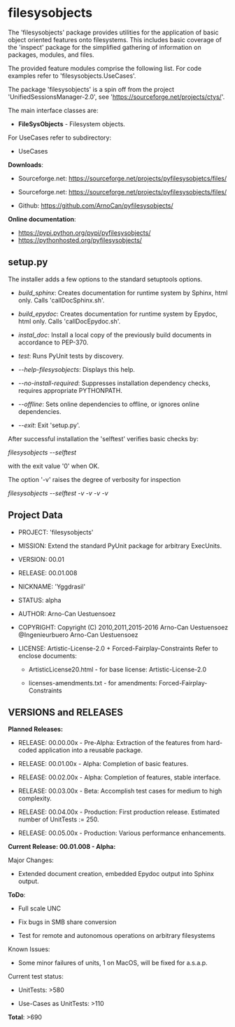 filesysobjects
==============

The 'filesysobjects' package provides utilities for the application of
basic object oriented features onto filesystems.
This includes basic coverage of the 'inspect' package for the simplified
gathering of information on packages, modules, and files.

The provided feature modules comprise the following list.
For code examples refer to 'filesysobjects.UseCases'.

The package 'filesysobjects' is a spin off from the project 'UnifiedSessionsManager-2.0',
see 'https://sourceforge.net/projects/ctys/'.

The main interface classes are:

* **FileSysObjects** - Filesystem objects.

For UseCases refer to subdirectory:

* UseCases
 
**Downloads**:

* Sourceforge.net: https://sourceforge.net/projects/pyfilesysobjetcs/files/
  
* Sourceforge.net: https://sourceforge.net/projects/pyfilesysobjects/files/

* Github: https://github.com/ArnoCan/pyfilesysobjects/

**Online documentation**:

* https://pypi.python.org/pypi/pyfilesysobjects/
* https://pythonhosted.org/pyfilesysobjects/

setup.py
--------

The installer adds a few options to the standard setuptools options.

* *build_sphinx*: Creates documentation for runtime system by Sphinx, html only. Calls 'callDocSphinx.sh'.

* *build_epydoc*: Creates documentation for runtime system by Epydoc, html only. Calls 'callDocEpydoc.sh'.

* *instal_doc*: Install a local copy of the previously build documents in accordance to PEP-370.

* *test*: Runs PyUnit tests by discovery.

* *--help-filesysobjects*: Displays this help.

* *--no-install-required*: Suppresses installation dependency checks, requires appropriate PYTHONPATH.

* *--offline*: Sets online dependencies to offline, or ignores online dependencies.

* *--exit*: Exit 'setup.py'.

After successful installation the 'selftest' verifies basic checks by:

  *filesysobjects --selftest*

with the exit value '0' when OK.

The option '-v' raises the degree of verbosity for inspection

  *filesysobjects --selftest -v -v -v -v*
 

Project Data
------------

* PROJECT: 'filesysobjects'

* MISSION: Extend the standard PyUnit package for arbitrary ExecUnits.

* VERSION: 00.01

* RELEASE: 00.01.008

* NICKNAME: 'Yggdrasil'

* STATUS: alpha

* AUTHOR: Arno-Can Uestuensoez

* COPYRIGHT: Copyright (C) 2010,2011,2015-2016 Arno-Can Uestuensoez @Ingenieurbuero Arno-Can Uestuensoez

* LICENSE: Artistic-License-2.0 + Forced-Fairplay-Constraints
  Refer to enclose documents:
  
  *  ArtisticLicense20.html - for base license: Artistic-License-2.0 

  *  licenses-amendments.txt - for amendments: Forced-Fairplay-Constraints

VERSIONS and RELEASES
---------------------

**Planned Releases:**

* RELEASE: 00.00.00x - Pre-Alpha: Extraction of the features from hard-coded application into a reusable package.

* RELEASE: 00.01.00x - Alpha: Completion of basic features. 

* RELEASE: 00.02.00x - Alpha: Completion of features, stable interface. 

* RELEASE: 00.03.00x - Beta: Accomplish test cases for medium to high complexity.

* RELEASE: 00.04.00x - Production: First production release. Estimated number of UnitTests := 250.

* RELEASE: 00.05.00x - Production: Various performance enhancements.


**Current Release: 00.01.008 - Alpha:**

Major Changes:

* Extended document creation, embedded Epydoc output into Sphinx output.

**ToDo**:

* Full scale UNC

* Fix bugs in SMB share conversion 

* Test for remote and autonomous operations on arbitrary filesystems 

Known Issues:

* Some minor failures of units, 1 on MacOS, will be fixed for a.s.a.p. 

Current test status:

* UnitTests: >580

* Use-Cases as UnitTests: >110

**Total**: >690

